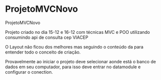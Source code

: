 # ProjetoMVCNovo
ProjetoMVCNovo

Projeto criado no dia 15-12 e 16-12
com técnicas MVC e POO utilizando consumindo api de consulta cep VIACEP

O Layout não ficou dos melhores mas seguindo o conteúdo da para entender todo o conceito de criação.

Provavelmente ao iniciar o projeto deve selecionar aonde está o banco de dados em seu computador, para isso deve entrar no datamodule e configurar o conection.

